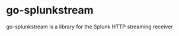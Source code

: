 go-splunkstream
===============

go-splunkstream is a library for the Splunk HTTP streaming receiver
